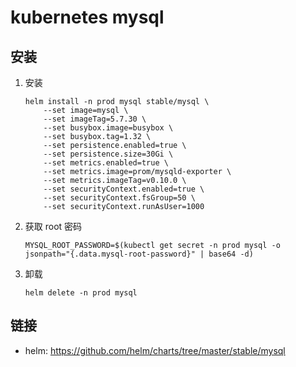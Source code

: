 # kubernetes mysql

## 安装

1. 安装
    ```shell script
    helm install -n prod mysql stable/mysql \
        --set image=mysql \
        --set imageTag=5.7.30 \
        --set busybox.image=busybox \
        --set busybox.tag=1.32 \
        --set persistence.enabled=true \
        --set persistence.size=30Gi \
        --set metrics.enabled=true \
        --set metrics.image=prom/mysqld-exporter \
        --set metrics.imageTag=v0.10.0 \
        --set securityContext.enabled=true \
        --set securityContext.fsGroup=50 \
        --set securityContext.runAsUser=1000
    ```
2. 获取 root 密码
    ```shell script
    MYSQL_ROOT_PASSWORD=$(kubectl get secret -n prod mysql -o jsonpath="{.data.mysql-root-password}" | base64 -d)
    ```
3. 卸载
    ```shell script
    helm delete -n prod mysql
    ```

## 链接

- helm: <https://github.com/helm/charts/tree/master/stable/mysql>
